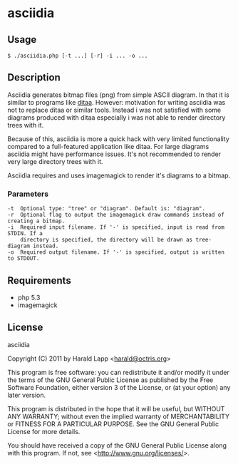 asciidia
========

Usage
-----

    $ ./asciidia.php [-t ...] [-r] -i ... -o ...

Description
-----------

Asciidia generates bitmap files (png) from simple ASCII diagram. In that it is similar
to programs like [ditaa](http://ditaa.sourceforge.net/). However: motivation for writing
asciidia was not to replace ditaa or similar tools. Instead i was not satisfied with some 
diagrams produced with ditaa especially i was not able to render directory trees with it.

Because of this, asciidia is more a quick hack with very limited functionality compared 
to a full-featured application like ditaa. For large diagrams asciidia might have 
performance issues. It's not recommended to render very large directory trees with it.

Asciidia requires and uses imagemagick to render it's diagrams to a bitmap.

### Parameters

    -t  Optional type: "tree" or "diagram". Default is: "diagram".
    -r  Optional flag to output the imagemagick draw commands instead of creating a bitmap.
    -i  Required input filename. If '-' is specified, input is read from STDIN. If a 
        directory is specified, the directory will be drawn as tree-diagram instead.
    -o  Required output filename. If '-' is specified, output is written to STDOUT.

Requirements
------------

*   php 5.3
*   imagemagick

License
-------

asciidia

Copyright (C) 2011 by Harald Lapp <<harald@octris.org>>
 
This program is free software: you can redistribute it and/or modify
it under the terms of the GNU General Public License as published by
the Free Software Foundation, either version 3 of the License, or
(at your option) any later version.
 
This program is distributed in the hope that it will be useful,
but WITHOUT ANY WARRANTY; without even the implied warranty of
MERCHANTABILITY or FITNESS FOR A PARTICULAR PURPOSE.  See the
GNU General Public License for more details.
 
You should have received a copy of the GNU General Public License
along with this program.  If not, see <<http://www.gnu.org/licenses/>>.
